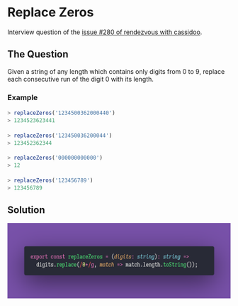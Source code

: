 # Replace Zeros

Interview question of the [issue #280 of rendezvous with cassidoo](https://buttondown.email/cassidoo/archive/love-is-all-we-have-the-only-way-that-each-can/).

## The Question

Given a string of any length which contains only digits from 0 to 9, replace each consecutive run of the
digit 0 with its length.

### Example

```js
> replaceZeros('1234500362000440')
> 1234523623441

> replaceZeros('123450036200044')
> 123452362344

> replaceZeros('000000000000')
> 12

> replaceZeros('123456789')
> 123456789

```

## Solution

![Code Polaroid](./code-screenshot.png)
